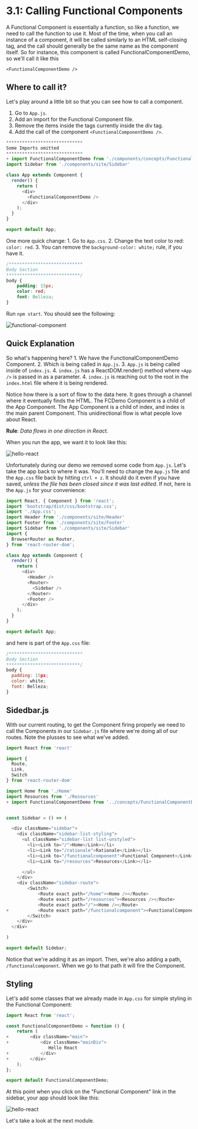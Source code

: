 # 3.1: Calling Functional Components

A Functional Component is essentially a function, so like a function, we need to call the function to use it. Most of the time, when you call an instance of a component, it will be called similarly to an HTML self-closing tag, and the call should generally be the same name as the component itself. So for instance, this component is called FunctionalComponentDemo, so we'll call it like this

`<FunctionalComponentDemo />`

## Where to call it?

Let's play around a little bit so that you can see how to call a component.

1. Go to `App.js`.
2. Add an import for the Functional Component file. 
3. Remove the items inside the tags currently inside the div tag.
4. Add the call of the component `<FunctionalComponentDemo />`. 

```javascript
*****************************
Some Imports omitted
*****************************
+ import FunctionalComponentDemo from './components/concepts/FunctionalComponentDemo.js';
import Sidebar from './components/site/Sidebar'

class App extends Component {
  render() {
    return (
      <div>
        <FunctionalComponentDemo />
      </div>
    );
  }
}

export default App;
```

One more quick change: 1. Go to `App.css`. 2. Change the text color to red: `color: red`. 3. You can remove the `background-color: white;` rule, if you have it.

```css
/****************************
Body Section
****************************/
body {
    padding: 15px;
    color: red;
    font: Belleza;
}
```

Run `npm start`. You should see the following:

![functional-component](../.gitbook/assets/2.1-functional-component-demo.PNG)

## Quick Explanation

So what's happening here? 1. We have the FunctionalComponentDemo Component. 2. Which is being called in `App.js`. 3. `App.js` is being called inside of `index.js`. 4. `index.js` has a ReactDOM.render\(\) method where `<App />` is passed in as a parameter. 4. `index.js` is reaching out to the root in the `index.html` file where it is being rendered.

Notice how there is a sort of flow to the data here. It goes through a channel where it eventually finds the HTML. The FCDemo Component is a child of the App Component. The App Component is a child of index, and index is the main parent Component. This unidirectional flow is what people love about React.

**Rule**: _Data flows in one direction in React._

When you run the app, we want it to look like this:

![hello-react](../.gitbook/assets/2.1-components-hello-react.PNG)

Unfortunately during our demo we removed some code from `App.js`. Let's take the app back to where it was. You'll need to change the `App.js` file and the `App.css` file back by hitting `ctrl + z`. It should do it even if you have saved, _unless the file has been closed since it was last edited_. If not, here is the `App.js` for your convenience:

```javascript
import React, { Component } from 'react';
import 'bootstrap/dist/css/bootstrap.css';
import './App.css';
import Header from './components/site/Header'
import Footer from './components/site/Footer'
import Sidebar from './components/site/Sidebar'
import {
  BrowserRouter as Router,
} from 'react-router-dom';

class App extends Component {
  render() {
    return (
      <div>
        <Header />
        <Router>
          <Sidebar />
        </Router>
        <Footer />
      </div>
    );
  }
}

export default App;
```

and here is part of the `App.css` file:

```javascript
/****************************
Body Section
****************************/
body {
  padding: 15px;
  color: white;
  font: Belleza;
}
```

## Sidedbar.js

With our current routing, to get the Component firing properly we need to call the Components in our `Sidebar.js` file where we're doing all of our routes. Note the plusses to see what we've added.

```javascript
import React from 'react'

import {
  Route,
  Link,
  Switch
} from 'react-router-dom'

import Home from './Home'
import Resources from './Resources'
+ import FunctionalComponentDemo from '../concepts/FunctionalComponentDemo'


const Sidebar = () => (

  <div className="sidebar">
    <div className="sidebar-list-styling">
      <ul className="sidebar-list list-unstyled">
        <li><Link to="/">Home</Link></li>
        <li><Link to="/rationale">Rationale</Link></li>
        <li><Link to="/functionalcomponent">Functional Component</Link></li>
        <li><Link to="/resources">Resources</Link></li>

      </ul>
    </div>
    <div className="sidebar-route">
        <Switch>
            <Route exact path="/home"><Home /></Route>
            <Route exact path="/resources"><Resources /></Route>
            <Route exact path="/"><Home /></Route>
+           <Route exact path="/functionalcomponent"><FunctionalComponentDemo /></Route>
        </Switch>
    </div>
  </div>

)

export default Sidebar;
```

Notice that we're adding it as an import. Then, we're also adding a path, `/functionalcomponent`. When we go to that path it will fire the Component.

## Styling

Let's add some classes that we already made in `App.css` for simple styling in the Functional Component:

```javascript
import React from 'react';

const FunctionalComponentDemo = function () {
    return (
+        <div className="main">
+            <div className="mainDiv">
                Hello React
+            </div>
+        </div>
    );
};

export default FunctionalComponentDemo;
```

At this point when you click on the "Functional Component" link in the sidebar, your app should look like this:

![hello-react](../.gitbook/assets/2.1-fc-hello.PNG)

Let's take a look at the next module.

